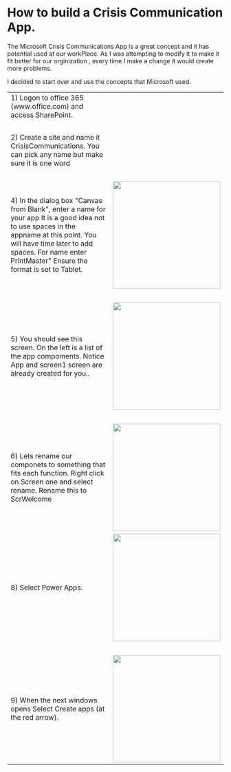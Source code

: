 # How to build a Crisis Communication App.

The Microsoft Crisis Communications App is a great concept and it has potential used at our workPlace. As I was attempting to modify it to make it fit better for our orginization , every time I make a change it would create more problems.

I decided to start over and use the concepts that Microsoft used.

<Table>
  <tr>
    <td>1) Logon to office 365  (www.office.com) and access SharePoint.</td>
    <td> &nbsp; </td>
  </tr>
      <tr>
    <td>&nbsp;</td><td>&nbsp;</td>
  </tr>
    <tr>
    <td>2) Create a site and name it CrisisCommunications. You can pick any name but make sure it is one word</td>
    <td> &nbsp; </td>
  </tr>
  
  <tr>
    <td>&nbsp;</td><td>&nbsp;</td>
  </tr>
    <tr>
    <td>4) In the dialog box "Canvas from Blank", enter a name for your app It is a good idea not to use spaces in the appname at this point. You will have time later to add spaces. For name enter PrintMaster" Ensure the format is set to Tablet.</td><td><a href="images/appName.png"><img src="images/appName.png" width="250"></a></td>
  </tr> 
     <td>&nbsp;</td><td>&nbsp;</td>
   <tr>
    <td>5) You should see this screen. On the left is a list of the app compoments. Notice App and screen1 screen are already created for you..</td><td><a href="images/start1.png"><img src="images/start1.png" width="250"></a></td>
  </tr>
      <tr>
    <td>&nbsp;</td><td>&nbsp;</td>
  </tr>
    <tr>
    <td>6) Lets rename our componets to something that fits each function.
           Right click on Screen one and select rename. Rename this to ScrWelcome</td><td>
           <a href="images/rename.png"><img src="images/rename.png" width="250"></a></td>
  </tr>
  
  <tr>
    <td>8) Select Power Apps.</td><td><a href="images/office1.png"><img src="images/office1.png" width="250"></a></td>
  </tr>
      <tr>
    <td>&nbsp;</td><td>&nbsp;</td>
  </tr>
    <tr>
    <td>9) When the next windows opens Select Create apps (at the red arrow).
           </td><td><a href="images/create.png"><img src="images/create.png" width="250"></a></td>
  </tr>   
  
  </table>
